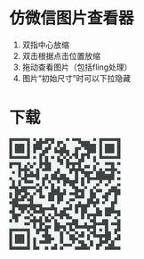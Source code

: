 # 仿微信图片查看器
1. 双指中心放缩 
2. 双击根据点击位置放缩 
3. 拖动查看图片（包括fling处理）
4. 图片“初始尺寸”时可以下拉隐藏

# 下载
![apk下载](https://github.com/kbjay/KJImageCheckView/blob/master/apk.png)

